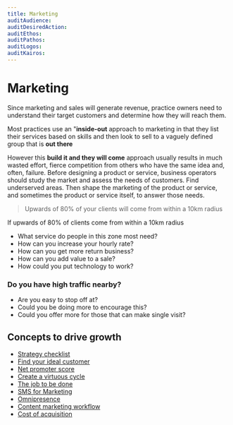 ```yaml
---
title: Marketing
auditAudience:
auditDesiredAction:
auditEthos:
auditPathos:
auditLogos:
auditKairos:
---
```


# Marketing

Since marketing and sales will generate revenue, practice owners need to understand their target customers and determine how they will reach them.

Most practices use an "**inside-out** approach to marketing in that they list their services based on skills and then look to sell to a vaguely defined group that is **out there**

However this **build it and they will come** approach usually results in much wasted effort, fierce competition from others who have the same idea and, often, failure. Before designing a product or service, business operators should study the market and assess the needs of customers. Find underserved areas. Then shape the marketing of the product or service, and sometimes the product or service itself, to answer those needs.

> Upwards of 80% of your clients will come from within a 10km radius

If upwards of 80% of clients come from within a 10km radius

- What service do people in this zone most need?
- How can you increase your hourly rate?
- How can you get more return business?
- How can you add value to a sale?
- How could you put technology to work?

### Do you have high traffic nearby?

- Are you easy to stop off at?
- Could you be doing more to encourage this?
- Could you offer more for those that can make single visit?

## Concepts to drive growth

- [Strategy checklist](./strategy-checklist.md)
- [Find your ideal customer](./find-your-ideal-customer.md)
- [Net promoter score](./net-promoter-score.md)
- [Create a virtuous cycle](./create-a-virtous-cycle.md)
- [The job to be done](./the-job-to-be-done.md)
- [SMS for Marketing](./sms-for-marketing.md)
- [Omnipresence](./omnipresence.md)
- [Content marketing workflow](./content-marketing.md)
- [Cost of acquisition](./cost-of-acquistion.md)
